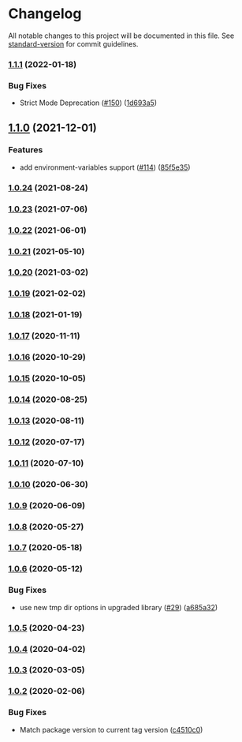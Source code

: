 # Changelog

All notable changes to this project will be documented in this file. See [standard-version](https://github.com/conventional-changelog/standard-version) for commit guidelines.

### [1.1.1](https://github.com/aws-actions/amazon-ecs-render-task-definition/compare/v1.1.0...v1.1.1) (2022-01-18)


### Bug Fixes

* Strict Mode Deprecation ([#150](https://github.com/aws-actions/amazon-ecs-render-task-definition/issues/150)) ([1d693a5](https://github.com/aws-actions/amazon-ecs-render-task-definition/commit/1d693a567ca030686d891af532ada9b4d908f863))

## [1.1.0](https://github.com/aws-actions/amazon-ecs-render-task-definition/compare/v1.0.24...v1.1.0) (2021-12-01)


### Features

* add environment-variables support ([#114](https://github.com/aws-actions/amazon-ecs-render-task-definition/issues/114)) ([85f5e35](https://github.com/aws-actions/amazon-ecs-render-task-definition/commit/85f5e350c104582a36945a4b66abdd29b42123bf))

### [1.0.24](https://github.com/aws-actions/amazon-ecs-render-task-definition/compare/v1.0.23...v1.0.24) (2021-08-24)

### [1.0.23](https://github.com/aws-actions/amazon-ecs-render-task-definition/compare/v1.0.22...v1.0.23) (2021-07-06)

### [1.0.22](https://github.com/aws-actions/amazon-ecs-render-task-definition/compare/v1.0.21...v1.0.22) (2021-06-01)

### [1.0.21](https://github.com/aws-actions/amazon-ecs-render-task-definition/compare/v1.0.20...v1.0.21) (2021-05-10)

### [1.0.20](https://github.com/aws-actions/amazon-ecs-render-task-definition/compare/v1.0.19...v1.0.20) (2021-03-02)

### [1.0.19](https://github.com/aws-actions/amazon-ecs-render-task-definition/compare/v1.0.18...v1.0.19) (2021-02-02)

### [1.0.18](https://github.com/aws-actions/amazon-ecs-render-task-definition/compare/v1.0.17...v1.0.18) (2021-01-19)

### [1.0.17](https://github.com/aws-actions/amazon-ecs-render-task-definition/compare/v1.0.16...v1.0.17) (2020-11-11)

### [1.0.16](https://github.com/aws-actions/amazon-ecs-render-task-definition/compare/v1.0.15...v1.0.16) (2020-10-29)

### [1.0.15](https://github.com/aws-actions/amazon-ecs-render-task-definition/compare/v1.0.14...v1.0.15) (2020-10-05)

### [1.0.14](https://github.com/aws-actions/amazon-ecs-render-task-definition/compare/v1.0.13...v1.0.14) (2020-08-25)

### [1.0.13](https://github.com/aws-actions/amazon-ecs-render-task-definition/compare/v1.0.12...v1.0.13) (2020-08-11)

### [1.0.12](https://github.com/aws-actions/amazon-ecs-render-task-definition/compare/v1.0.11...v1.0.12) (2020-07-17)

### [1.0.11](https://github.com/aws-actions/amazon-ecs-render-task-definition/compare/v1.0.10...v1.0.11) (2020-07-10)

### [1.0.10](https://github.com/aws-actions/amazon-ecs-render-task-definition/compare/v1.0.9...v1.0.10) (2020-06-30)

### [1.0.9](https://github.com/aws-actions/amazon-ecs-render-task-definition/compare/v1.0.8...v1.0.9) (2020-06-09)

### [1.0.8](https://github.com/aws-actions/amazon-ecs-render-task-definition/compare/v1.0.7...v1.0.8) (2020-05-27)

### [1.0.7](https://github.com/aws-actions/amazon-ecs-render-task-definition/compare/v1.0.6...v1.0.7) (2020-05-18)

### [1.0.6](https://github.com/aws-actions/amazon-ecs-render-task-definition/compare/v1.0.5...v1.0.6) (2020-05-12)


### Bug Fixes

* use new tmp dir options in upgraded library ([#29](https://github.com/aws-actions/amazon-ecs-render-task-definition/issues/29)) ([a685a32](https://github.com/aws-actions/amazon-ecs-render-task-definition/commit/a685a3206bbf6d13f6ac57bf1775615c641e4718))

### [1.0.5](https://github.com/aws-actions/amazon-ecs-render-task-definition/compare/v1.0.4...v1.0.5) (2020-04-23)

### [1.0.4](https://github.com/aws-actions/amazon-ecs-render-task-definition/compare/v1.0.3...v1.0.4) (2020-04-02)

### [1.0.3](https://github.com/aws-actions/amazon-ecs-render-task-definition/compare/v1.0.2...v1.0.3) (2020-03-05)

### [1.0.2](https://github.com/aws-actions/amazon-ecs-render-task-definition/compare/v1.0.1...v1.0.2) (2020-02-06)


### Bug Fixes

* Match package version to current tag version ([c4510c0](https://github.com/aws-actions/amazon-ecs-render-task-definition/commit/c4510c088f9972e8dede305ea53b44f444666225))
